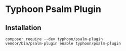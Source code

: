 # Typhoon Psalm Plugin

## Installation

```
composer require --dev typhoon/psalm-plugin
vendor/bin/psalm-plugin enable typhoon/psalm-plugin
```
